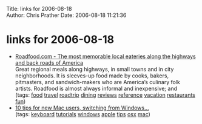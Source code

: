 Title: links for 2006-08-18  
Author: Chris Prather
Date: 2006-08-18 11:21:36

# links for 2006-08-18
<ul class="delicious">
	<li>
		<div class="delicious-link"><a href="http://roadfood.com/">Roadfood.com - The most memorable local eateries along the highways and back roads of America</a></div>
		<div class="delicious-extended">Great regional meals along highways, in small towns and in city neighborhoods.  It is sleeves-up food made by cooks, bakers, pitmasters, and sandwich-makers who are America’s culinary folk artists. Roadfood is almost always informal and inexpensive; and</div>
		<div class="delicious-tags">(tags: <a href="http://del.icio.us/perigrin/food">food</a> <a href="http://del.icio.us/perigrin/travel">travel</a> <a href="http://del.icio.us/perigrin/roadtrip">roadtrip</a> <a href="http://del.icio.us/perigrin/dining">dining</a> <a href="http://del.icio.us/perigrin/reviews">reviews</a> <a href="http://del.icio.us/perigrin/reference">reference</a> <a href="http://del.icio.us/perigrin/vacation">vacation</a> <a href="http://del.icio.us/perigrin/restaurants">restaurants</a> <a href="http://del.icio.us/perigrin/fun">fun</a>)</div>
	</li>
	<li>
		<div class="delicious-link"><a href="http://hyperreality.wordpress.com/2006/07/17/10-tips-for-new-mac-users-switching-from-windows/">10 tips for new Mac users, switching from Windows…</a></div>
		<div class="delicious-tags">(tags: <a href="http://del.icio.us/perigrin/keyboard">keyboard</a> <a href="http://del.icio.us/perigrin/tutorials">tutorials</a> <a href="http://del.icio.us/perigrin/windows">windows</a> <a href="http://del.icio.us/perigrin/apple">apple</a> <a href="http://del.icio.us/perigrin/tips">tips</a> <a href="http://del.icio.us/perigrin/osx">osx</a> <a href="http://del.icio.us/perigrin/mac">mac</a>)</div>
	</li>
</ul>

